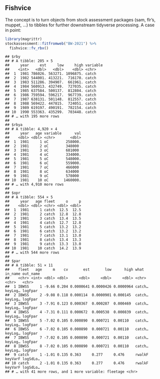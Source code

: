 
## Fishvice

The concept is to turn objects from stock assessment packages (sam,
flr’s, muppet, …) to tibbles for further downstream tidyverse
processing. A case in point:

``` r
library(magrittr)
stockassessment::fitfromweb("BW-2021") %>% 
  fishvice::fv_rbx()
```

    ## $rby
    ## # A tibble: 205 × 5
    ##     year     est     low     high variable
    ##    <int>   <dbl>   <dbl>    <dbl> <chr>   
    ##  1  1981 786026. 563271. 1096875. catch   
    ##  2  1982 544001. 413221.  716170. catch   
    ##  3  1983 511286. 394907.  661961. catch   
    ##  4  1984 560913. 432749.  727035. catch   
    ##  5  1985 637584. 500137.  812804. catch   
    ##  6  1986 759594. 596217.  967739. catch   
    ##  7  1987 638131. 501148.  812557. catch   
    ##  8  1988 569422. 447815.  724051. catch   
    ##  9  1989 619197. 490191.  782154. catch   
    ## 10  1990 553363. 435299.  703448. catch   
    ## # … with 195 more rows
    ## 
    ## $rbya
    ## # A tibble: 4,920 × 4
    ##     year   age variable      val
    ##    <dbl> <dbl> <chr>       <dbl>
    ##  1  1981     1 oC        258000.
    ##  2  1981     2 oC        348000 
    ##  3  1981     3 oC        681000 
    ##  4  1981     4 oC        334000.
    ##  5  1981     5 oC        548000.
    ##  6  1981     6 oC        559000.
    ##  7  1981     7 oC        466000 
    ##  8  1981     8 oC        634000 
    ##  9  1981     9 oC        578000 
    ## 10  1981    10 oC       1460000.
    ## # … with 4,910 more rows
    ## 
    ## $opr
    ## # A tibble: 554 × 5
    ##     year   age fleet     o     p
    ##    <dbl> <dbl> <chr> <dbl> <dbl>
    ##  1  1981     1 catch  12.5  12.5
    ##  2  1981     2 catch  12.8  12.8
    ##  3  1981     3 catch  13.4  13.5
    ##  4  1981     4 catch  12.7  12.8
    ##  5  1981     5 catch  13.2  13.2
    ##  6  1981     6 catch  13.2  13.2
    ##  7  1981     7 catch  13.1  13.0
    ##  8  1981     8 catch  13.4  13.3
    ##  9  1981     9 catch  13.3  13.0
    ## 10  1981    10 catch  14.2  13.9
    ## # … with 544 more rows
    ## 
    ## $par
    ## # A tibble: 51 × 11
    ##    fleet   age     m    cv       est       low      high what   in_name out_name
    ##    <chr> <int> <dbl> <dbl>     <dbl>     <dbl>     <dbl> <chr>  <chr>   <chr>   
    ##  1 IBWSS     1 -9.66 0.204 0.0000641 0.0000426 0.0000964 catch… keyLog… logFpar 
    ##  2 IBWSS     2 -9.08 0.118 0.000114  0.0000901 0.000145  catch… keyLog… logFpar 
    ##  3 IBWSS     3 -7.91 0.123 0.000367  0.000287  0.000469  catch… keyLog… logFpar 
    ##  4 IBWSS     4 -7.31 0.111 0.000672  0.000538  0.000839  catch… keyLog… logFpar 
    ##  5 IBWSS     5 -7.02 0.105 0.000890  0.000721  0.00110   catch… keyLog… logFpar 
    ##  6 IBWSS     6 -7.02 0.105 0.000890  0.000721  0.00110   catch… keyLog… logFpar 
    ##  7 IBWSS     7 -7.02 0.105 0.000890  0.000721  0.00110   catch… keyLog… logFpar 
    ##  8 IBWSS     8 -7.02 0.105 0.000890  0.000721  0.00110   catch… keyLog… logFpar 
    ##  9 catch     1 -1.01 0.135 0.363     0.277     0.476     rwalkF keyVarF logSdLo…
    ## 10 catch     2 -1.01 0.135 0.363     0.277     0.476     rwalkF keyVarF logSdLo…
    ## # … with 41 more rows, and 1 more variable: fleetage <chr>
